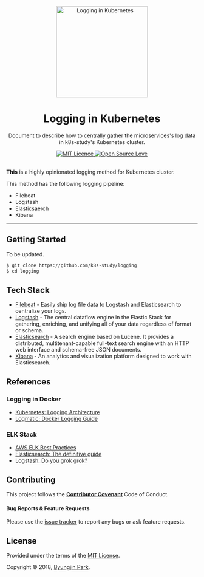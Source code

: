 <div align="center">
  <a href="https://github.com/k8s-study/logging" title="Logging in Kubernetes">
    <img alt="Logging in Kubernetes" src="http://arveknudsen.com/wp-content/uploads/2017/07/logo_with_border-1024x994.png" width="240px" />
  </a>
  <br />
  <h1>Logging in Kubernetes</h1>
</div>

<p align="center">
  Document to describe how to centrally gather the microservices's log data in k8s-study's Kubernetes cluster.
</p>

<div align="center">
  <a href="https://opensource.org/licenses/mit-license.php">
    <img alt="MIT Licence" src="https://badges.frapsoft.com/os/mit/mit.svg?v=103" />
  </a>
  <a href="https://github.com/ellerbrock/open-source-badge/">
    <img alt="Open Source Love" src="https://badges.frapsoft.com/os/v1/open-source.svg?v=103" />
  </a>
</div>

<br />

**This** is a highly opinionated logging method for Kubernetes cluster.

This method has the following logging pipeline:

- Filebeat
- Logstash
- Elasticsaerch
- Kibana

---


## Getting Started

To be updated.
```zsh
$ git clone https://github.com/k8s-study/logging
$ cd logging
```


## Tech Stack

- [Filebeat](https://www.elastic.co/products/beats/filebeat) - Easily ship log file data to Logstash and Elasticsearch to centralize your logs.
- [Logstash](https://www.elastic.co/products/logstash) - The central dataflow engine in the Elastic Stack for gathering, enriching, and unifying all of your data regardless of format or schema.
- [Elasticsearch](https://www.elastic.co/products/elasticsearch) - A search engine based on Lucene. It provides a distributed, multitenant-capable full-text search engine with an HTTP web interface and schema-free JSON documents.
- [Kibana](https://www.elastic.co/products/kibana) - An analytics and visualization platform designed to work with Elasticsearch.


## References

### Logging in Docker

- [Kubernetes: Logging Architecture](https://kubernetes.io/docs/concepts/cluster-administration/logging/)
- [Logmatic: Docker Logging Guide](https://logmatic.io/blog/docker-logging-guide/)

### ELK Stack

- [AWS ELK Best Practices](https://www.elastic.co/guide/en/elasticsearch/plugins/current/cloud-aws-best-practices.html)
- [Elasticsearch: The definitive guide](https://www.elastic.co/guide/en/elasticsearch/guide/current/index.html)
- [Logstash: Do you grok grok?](https://www.elastic.co/blog/do-you-grok-grok)


## Contributing

This project follows the [**Contributor Covenant**](http://contributor-covenant.org/version/1/4/) Code of Conduct.

#### Bug Reports & Feature Requests

Please use the [issue tracker](https://github.com/k8s-study/logging/issues) to report any bugs or ask feature requests.


## License

Provided under the terms of the [MIT License](https://github.com/k8s-study/logging/blob/master/LICENSE).

Copyright © 2018, [Byungjin Park](http://www.posquit0.com).
